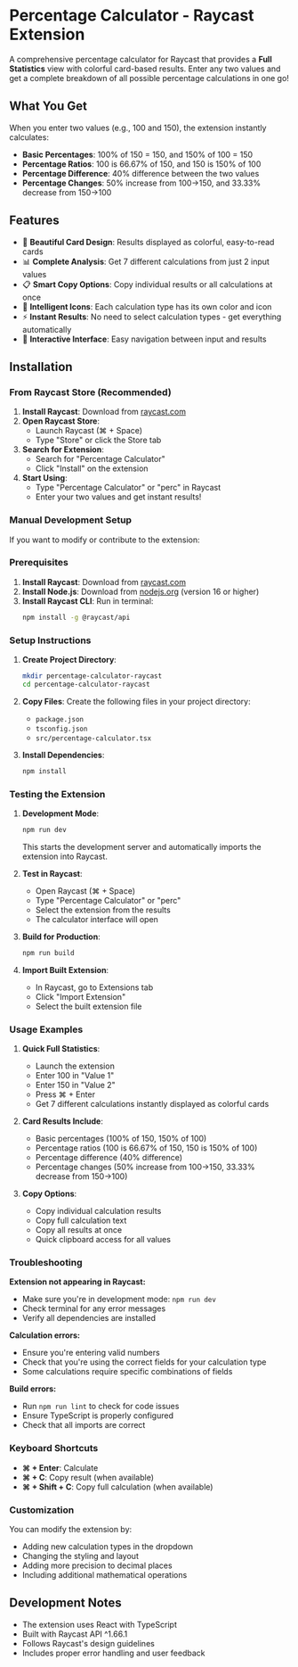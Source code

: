 # Percentage Calculator - Raycast Extension

A comprehensive percentage calculator for Raycast that provides a **Full Statistics** view with colorful card-based results. Enter any two values and get a complete breakdown of all possible percentage calculations in one go!

## What You Get

When you enter two values (e.g., 100 and 150), the extension instantly calculates:

- **Basic Percentages**: 100% of 150 = 150, and 150% of 100 = 150
- **Percentage Ratios**: 100 is 66.67% of 150, and 150 is 150% of 100  
- **Percentage Difference**: 40% difference between the two values
- **Percentage Changes**: 50% increase from 100→150, and 33.33% decrease from 150→100

## Features

- 🎨 **Beautiful Card Design**: Results displayed as colorful, easy-to-read cards
- 📊 **Complete Analysis**: Get 7 different calculations from just 2 input values
- 📋 **Smart Copy Options**: Copy individual results or all calculations at once
- 🎯 **Intelligent Icons**: Each calculation type has its own color and icon
- ⚡ **Instant Results**: No need to select calculation types - get everything automatically
- 🔄 **Interactive Interface**: Easy navigation between input and results

## Installation

### From Raycast Store (Recommended)

1. **Install Raycast**: Download from [raycast.com](https://raycast.com)
2. **Open Raycast Store**: 
   - Launch Raycast (⌘ + Space)
   - Type "Store" or click the Store tab
3. **Search for Extension**:
   - Search for "Percentage Calculator"
   - Click "Install" on the extension
4. **Start Using**: 
   - Type "Percentage Calculator" or "perc" in Raycast
   - Enter your two values and get instant results!

### Manual Development Setup

If you want to modify or contribute to the extension:

### Prerequisites

1. **Install Raycast**: Download from [raycast.com](https://raycast.com)
2. **Install Node.js**: Download from [nodejs.org](https://nodejs.org) (version 16 or higher)
3. **Install Raycast CLI**: Run in terminal:
   ```bash
   npm install -g @raycast/api
   ```

### Setup Instructions

1. **Create Project Directory**:
   ```bash
   mkdir percentage-calculator-raycast
   cd percentage-calculator-raycast
   ```

2. **Copy Files**: Create the following files in your project directory:
   - `package.json`
   - `tsconfig.json` 
   - `src/percentage-calculator.tsx`

3. **Install Dependencies**:
   ```bash
   npm install
   ```

### Testing the Extension

1. **Development Mode**:
   ```bash
   npm run dev
   ```
   This starts the development server and automatically imports the extension into Raycast.

2. **Test in Raycast**:
   - Open Raycast (⌘ + Space)
   - Type "Percentage Calculator" or "perc"
   - Select the extension from the results
   - The calculator interface will open

3. **Build for Production**:
   ```bash
   npm run build
   ```

4. **Import Built Extension**:
   - In Raycast, go to Extensions tab
   - Click "Import Extension"
   - Select the built extension file

### Usage Examples

1. **Quick Full Statistics**:
   - Launch the extension
   - Enter 100 in "Value 1"
   - Enter 150 in "Value 2"
   - Press ⌘ + Enter
   - Get 7 different calculations instantly displayed as colorful cards

2. **Card Results Include**:
   - Basic percentages (100% of 150, 150% of 100)
   - Percentage ratios (100 is 66.67% of 150, 150 is 150% of 100)
   - Percentage difference (40% difference)
   - Percentage changes (50% increase from 100→150, 33.33% decrease from 150→100)

3. **Copy Options**:
   - Copy individual calculation results
   - Copy full calculation text
   - Copy all results at once
   - Quick clipboard access for all values

### Troubleshooting

**Extension not appearing in Raycast:**
- Make sure you're in development mode: `npm run dev`
- Check terminal for any error messages
- Verify all dependencies are installed

**Calculation errors:**
- Ensure you're entering valid numbers
- Check that you're using the correct fields for your calculation type
- Some calculations require specific combinations of fields

**Build errors:**
- Run `npm run lint` to check for code issues
- Ensure TypeScript is properly configured
- Check that all imports are correct

### Keyboard Shortcuts

- **⌘ + Enter**: Calculate
- **⌘ + C**: Copy result (when available)
- **⌘ + Shift + C**: Copy full calculation (when available)

### Customization

You can modify the extension by:
- Adding new calculation types in the dropdown
- Changing the styling and layout
- Adding more precision to decimal places
- Including additional mathematical operations

## Development Notes

- The extension uses React with TypeScript
- Built with Raycast API ^1.66.1
- Follows Raycast's design guidelines
- Includes proper error handling and user feedback